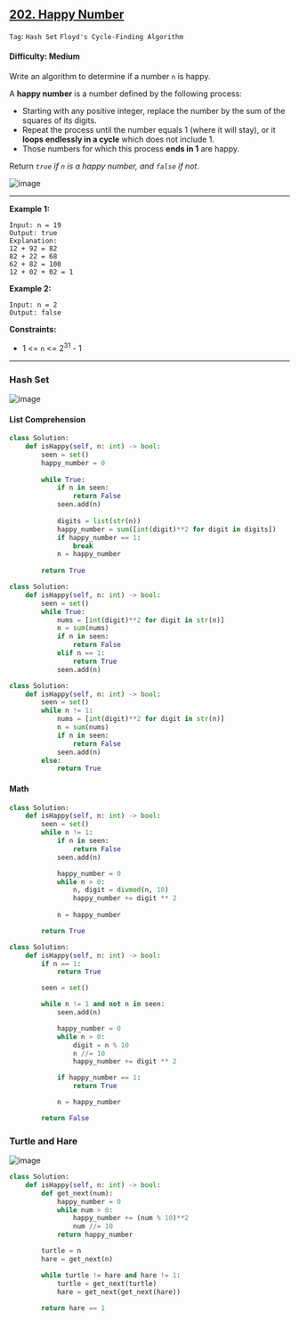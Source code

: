 ## [202. Happy Number](https://leetcode.com/problems/happy-number)

```Tag```: ```Hash Set``` ```Floyd's Cycle-Finding Algorithm```

#### Difficulty: Medium

Write an algorithm to determine if a number ```n``` is happy.

A __happy number__ is a number defined by the following process:

- Starting with any positive integer, replace the number by the sum of the squares of its digits.
- Repeat the process until the number equals 1 (where it will stay), or it __loops endlessly in a cycle__ which does not include 1.
- Those numbers for which this process __ends in 1__ are happy.

Return _```true``` if ```n``` is a happy number, and ```false``` if not_.

![image](https://user-images.githubusercontent.com/35042430/222334290-31501ada-37f2-4035-b36a-16d4ef6f7492.png)

---

__Example 1:__
```
Input: n = 19
Output: true
Explanation:
12 + 92 = 82
82 + 22 = 68
62 + 82 = 100
12 + 02 + 02 = 1
```

__Example 2:__
```
Input: n = 2
Output: false
```

__Constraints:__

- 1 <= ```n``` <= 2<sup>31</sup> - 1

---

### Hash Set

![image](https://leetcode.com/problems/happy-number/Figures/202/image2.png)

#### List Comprehension

```Python
class Solution:
    def isHappy(self, n: int) -> bool:
        seen = set()
        happy_number = 0
        
        while True:
            if n in seen:
                return False
            seen.add(n)
            
            digits = list(str(n))
            happy_number = sum([int(digit)**2 for digit in digits])
            if happy_number == 1:
                break
            n = happy_number
            
        return True
```

```Python
class Solution:
    def isHappy(self, n: int) -> bool:
        seen = set()
        while True:
            nums = [int(digit)**2 for digit in str(n)]
            n = sum(nums)
            if n in seen:
                return False
            elif n == 1:
                return True
            seen.add(n)
```

```Python
class Solution:
    def isHappy(self, n: int) -> bool:
        seen = set()
        while n != 1:
            nums = [int(digit)**2 for digit in str(n)]
            n = sum(nums)
            if n in seen:
                return False
            seen.add(n)
        else:
            return True
```

#### Math

```Python
class Solution:
    def isHappy(self, n: int) -> bool:
        seen = set()
        while n != 1:
            if n in seen:
                return False
            seen.add(n)

            happy_number = 0
            while n > 0:
                n, digit = divmod(n, 10)
                happy_number += digit ** 2
            
            n = happy_number

        return True
```

```Python
class Solution:
    def isHappy(self, n: int) -> bool:
        if n == 1:
            return True

        seen = set()

        while n != 1 and not n in seen:
            seen.add(n)

            happy_number = 0
            while n > 0:
                digit = n % 10
                n //= 10
                happy_number += digit ** 2

            if happy_number == 1:
                return True

            n = happy_number

        return False
```

### Turtle and Hare

![image](https://user-images.githubusercontent.com/35042430/222345801-80f9bbd5-8fbc-421d-8d4b-4fc720c3eec2.png)

```Python
class Solution:
    def isHappy(self, n: int) -> bool:
        def get_next(num):
            happy_number = 0
            while num > 0:
                happy_number += (num % 10)**2
                num //= 10
            return happy_number

        turtle = n
        hare = get_next(n)

        while turtle != hare and hare != 1:
            turtle = get_next(turtle)
            hare = get_next(get_next(hare))
        
        return hare == 1
```
